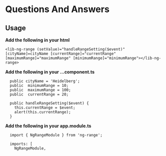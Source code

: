 # Questions And Answers

## Usage
**Add the following in your html**  
```
<lib-ng-range (setValue)="handleRangeSetting($event)" [cityName]=cityName [currentRange]="currentRange" [maximumRange]="maximumRange" [minimumRange]="minimumRange"></lib-ng-range>
```

**Add the following in your ...component.ts**  
```
  public cityName = 'Heidelberg';
  public  minimumRange = 10;
  public  maximumRange = 100;
  public  currentRange = 20;

  public handleRangeSetting($event) {
    this.currentRange = $event;
    alert(this.currentRange);
  }
```

**Add the following in your app.module.ts**  
```
  import { NgRangeModule } from 'ng-range';

  imports: [
    NgRangeModule,
```
